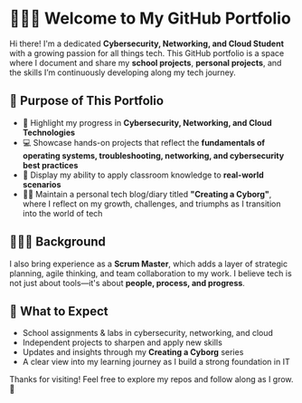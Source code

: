 # 👩🏽‍💻 Welcome to My GitHub Portfolio

Hi there! I'm a dedicated **Cybersecurity, Networking, and Cloud Student** with a growing passion for all things tech. This GitHub portfolio is a space where I document and share my **school projects**, **personal projects**, and the skills I’m continuously developing along my tech journey.

## 🌟 Purpose of This Portfolio

- 🔐 Highlight my progress in **Cybersecurity, Networking, and Cloud Technologies**
- 💻 Showcase hands-on projects that reflect the **fundamentals of operating systems, troubleshooting, networking, and cybersecurity best practices**
- 🚀 Display my ability to apply classroom knowledge to **real-world scenarios**
- ✍🏽 Maintain a personal tech blog/diary titled **"Creating a Cyborg"**, where I reflect on my growth, challenges, and triumphs as I transition into the world of tech

## 👩🏽‍💼 Background

I also bring experience as a **Scrum Master**, which adds a layer of strategic planning, agile thinking, and team collaboration to my work. I believe tech is not just about tools—it's about **people, process, and progress**.

## 🔭 What to Expect

- School assignments & labs in cybersecurity, networking, and cloud
- Independent projects to sharpen and apply new skills
- Updates and insights through my **Creating a Cyborg** series
- A clear view into my learning journey as I build a strong foundation in IT

Thanks for visiting! Feel free to explore my repos and follow along as I grow. 🚀
